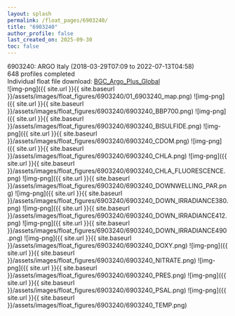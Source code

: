 ```yaml
---
layout: splash
permalink: /float_pages/6903240/
title: "6903240"
author_profile: false
last_created_on: 2025-09-30
toc: false
---
```

 
6903240: ARGO Italy (2018-03-29T07:09 to 2022-07-13T04:58)\
648 profiles completed\
Individual float file download: [BGC_Argo_Plus_Global](https://ftp.soest.hawaii.edu/bgc_argo_plus/Individual_Floats/outliers_removed/6903240_Sprof_processed.nc)\
![img-png]({{ site.url }}{{ site.baseurl }}/assets/images/float_figures/6903240/01_6903240_map.png)
![img-png]({{ site.url }}{{ site.baseurl }}/assets/images/float_figures/6903240/6903240_BBP700.png)
![img-png]({{ site.url }}{{ site.baseurl }}/assets/images/float_figures/6903240/6903240_BISULFIDE.png)
![img-png]({{ site.url }}{{ site.baseurl }}/assets/images/float_figures/6903240/6903240_CDOM.png)
![img-png]({{ site.url }}{{ site.baseurl }}/assets/images/float_figures/6903240/6903240_CHLA.png)
![img-png]({{ site.url }}{{ site.baseurl }}/assets/images/float_figures/6903240/6903240_CHLA_FLUORESCENCE.png)
![img-png]({{ site.url }}{{ site.baseurl }}/assets/images/float_figures/6903240/6903240_DOWNWELLING_PAR.png)
![img-png]({{ site.url }}{{ site.baseurl }}/assets/images/float_figures/6903240/6903240_DOWN_IRRADIANCE380.png)
![img-png]({{ site.url }}{{ site.baseurl }}/assets/images/float_figures/6903240/6903240_DOWN_IRRADIANCE412.png)
![img-png]({{ site.url }}{{ site.baseurl }}/assets/images/float_figures/6903240/6903240_DOWN_IRRADIANCE490.png)
![img-png]({{ site.url }}{{ site.baseurl }}/assets/images/float_figures/6903240/6903240_DOXY.png)
![img-png]({{ site.url }}{{ site.baseurl }}/assets/images/float_figures/6903240/6903240_NITRATE.png)
![img-png]({{ site.url }}{{ site.baseurl }}/assets/images/float_figures/6903240/6903240_PRES.png)
![img-png]({{ site.url }}{{ site.baseurl }}/assets/images/float_figures/6903240/6903240_PSAL.png)
![img-png]({{ site.url }}{{ site.baseurl }}/assets/images/float_figures/6903240/6903240_TEMP.png)
